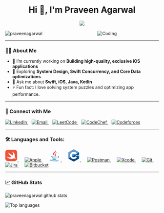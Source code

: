 <h1 align="center">Hi 👋, I'm Praveen Agarwal</h1>

<p align="center">
  <a href="https://github.com/DenverCoder1/readme-typing-svg">
    <img src="https://readme-typing-svg.herokuapp.com?lines=iOS+Developer;Always+Learning+and+Building&center=true&width=380&height=45">
  </a>
</p>

<img align="right" src="https://github.com/SP-XD/SP-XD/blob/main/images/dev-working_rounded.gif?raw=true" alt="Coding" width="40%"/>

<p align="left"> 
  <img src="https://komarev.com/ghpvc/?username=praveenagarwal&label=Profile%20views&color=0e75b6&style=flat" alt="praveenagarwal" />
</p>

---

### 👨‍💻 About Me
- 🔭 I’m currently working on **Building high-quality, exclusive iOS applications**
- 🌱 Exploring **System Design, Swift Concurrency, and Core Data optimizations**
- 💬 Ask me about **Swift, iOS, Java, Kotlin**
- ⚡ Fun fact: I love solving system puzzles and optimizing app performance.

---

### 🔗 Connect with Me
<p align="left">
  <a href="https://www.linkedin.com/in/praveenagarwal01/" target="_blank" title="LinkedIn">
    <img src="https://img.icons8.com/color/48/000000/linkedin.png" alt="LinkedIn" height="30" width="40"/>
  </a>&nbsp;&nbsp;

  <a href="mailto:your-email@example.com" target="_blank" title="Gmail">
    <img src="https://img.icons8.com/color/48/000000/gmail-new.png" alt="Email" height="30" width="40"/>
  </a>&nbsp;&nbsp;

  <a href="https://leetcode.com/u/Praveen_Agarwal/" target="_blank" title="LeetCode">
    <img src="https://img.icons8.com/external-tal-revivo-shadow-tal-revivo/48/000000/external-level-up-your-coding-skills-and-quickly-land-a-job-logo-shadow-tal-revivo.png" alt="LeetCode" height="30" width="40"/>
  </a>&nbsp;&nbsp;

  <a href="https://www.codechef.com/users/musicxcode" target="_blank" title="CodeChef">
    <img src="https://img.icons8.com/ios-filled/50/000000/codechef.png" alt="CodeChef" height="30" width="40"/>
  </a>&nbsp;&nbsp;

  <a href="https://codeforces.com/profile/praveenagarwal0901" target="_blank" title="Codeforces">
    <img src="https://sta.codeforces.com/s/22766/images/icons/favicon.ico" alt="Codeforces" height="30" width="40"/>
  </a>
</p>

---

### 🛠️ Languages and Tools:
<p align="left">
  <a href="https://developer.apple.com/swift/" target="_blank" title="Swift">
    <img src="https://raw.githubusercontent.com/devicons/devicon/master/icons/swift/swift-original.svg" alt="Swift" width="40" height="40"/>
  </a>&nbsp;&nbsp;&nbsp;&nbsp;

  <a href="https://developer.apple.com/" target="_blank" title="Apple">
    <img src="https://img.icons8.com/color/48/000000/mac-os.png" alt="Apple" width="40" height="40"/>
  </a>&nbsp;&nbsp;&nbsp;&nbsp;

  <a href="https://www.java.com/" target="_blank" title="Java">
    <img src="https://raw.githubusercontent.com/devicons/devicon/master/icons/java/java-original.svg" alt="Java" width="40" height="40"/>
  </a>&nbsp;&nbsp;&nbsp;&nbsp;

  <a href="https://www.w3schools.com/cpp/" target="_blank" title="C++">
    <img src="https://raw.githubusercontent.com/devicons/devicon/master/icons/cplusplus/cplusplus-original.svg" alt="C++" width="40" height="40"/>
  </a>&nbsp;&nbsp;&nbsp;&nbsp;

  <a href="https://www.postman.com/" target="_blank" title="Postman">
    <img src="https://www.vectorlogo.zone/logos/getpostman/getpostman-icon.svg" alt="Postman" width="40" height="40"/>
  </a>&nbsp;&nbsp;&nbsp;&nbsp;

  <a href="https://developer.apple.com/xcode/" target="_blank" title="Xcode">
    <img src="https://img.icons8.com/color/48/000000/xcode.png" alt="Xcode" width="40" height="40"/>
  </a>&nbsp;&nbsp;&nbsp;&nbsp;

  <a href="https://git-scm.com/" target="_blank" title="Git">
    <img src="https://www.vectorlogo.zone/logos/git-scm/git-scm-icon.svg" alt="Git" width="40" height="40"/>
  </a>&nbsp;&nbsp;&nbsp;&nbsp;

  <a href="https://www.atlassian.com/software/jira" target="_blank" title="Jira">
    <img src="https://www.vectorlogo.zone/logos/atlassian_jira/atlassian_jira-icon.svg" alt="Jira" width="40" height="40"/>
  </a>&nbsp;&nbsp;&nbsp;&nbsp;

  <a href="https://bitbucket.org/" target="_blank" title="Bitbucket">
    <img src="https://www.vectorlogo.zone/logos/bitbucket/bitbucket-icon.svg" alt="Bitbucket" width="40" height="40"/>
  </a>
</p>

---

### 📈 GitHub Stats
<p>
  <img align="center" src="https://github-readme-stats.vercel.app/api?username=praveenagarwal&show_icons=true&theme=tokyonight&hide_border=true" alt="praveenagarwal github stats"/>
</p>
<p>
  <img align="center" src="https://github-readme-stats.vercel.app/api/top-langs/?username=praveenagarwal&layout=compact&theme=tokyonight&hide_border=true" alt="Top languages"/>
</p>
